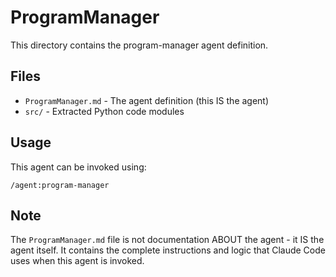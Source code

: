 # ProgramManager

This directory contains the program-manager agent definition.

## Files

- `ProgramManager.md` - The agent definition (this IS the agent)
- `src/` - Extracted Python code modules

## Usage

This agent can be invoked using:
```
/agent:program-manager
```

## Note

The `ProgramManager.md` file is not documentation ABOUT the agent - it IS the agent itself.
It contains the complete instructions and logic that Claude Code uses when this agent is invoked.
